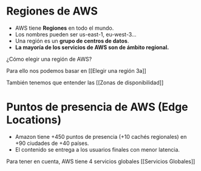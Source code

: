 
# Regiones de AWS

- AWS tiene **Regiones** en todo el mundo.
- Los nombres pueden ser us-east-1, eu-west-3...
- Una región es un **grupo de centros de datos**.
- **La mayoría de los servicios de AWS son de ámbito regional.**

¿Cómo elegir una región de AWS?

Para ello nos podemos basar en [[Elegir una región 3a]]

También tenemos que entender las [[Zonas de disponibilidad]]


# Puntos de presencia de AWS (Edge Locations)

* Amazon tiene +450 puntos de presencia (+10 cachés regionales) en +90 ciudades de +40 países.
* El contenido se entrega a los usuarios finales con menor latencia.

Para tener en cuenta, AWS tiene 4 servicios globales [[Servicios Globales]] 